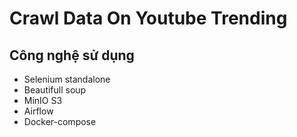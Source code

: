 # Crawl Data On Youtube Trending

## Công nghệ sử dụng
* Selenium standalone
* Beautifull soup
* MinIO S3 
* Airflow
* Docker-compose

